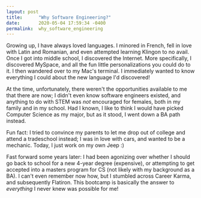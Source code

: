 ```yaml
---
layout: post
title:      "Why Software Engineering?"
date:       2020-05-04 17:59:34 -0400
permalink:  why_software_engineering
---
```



Growing up, I have always loved languages. I minored in French, fell in love with Latin and Romanian, and even attempted learning Klingon to no avail. Once I got into middle school, I discovered the Internet. More specifically, I discovered MySpace, and all the fun little personalizations you could do to it. I then wandered over to my Mac's terminal. I immediately wanted to know everything I could about the new language I'd discovered!

At the time, unfortunately, there weren't the opportunities available to me that there are now; I didn't even know software engineers existed, and anything to do with STEM was *not* encouraged for females, both in my family and in my school. Had I known, I like to think I would have picked Computer Science as my major, but as it stood, I went down a BA path instead.

Fun fact: I tried to convince my parents to let me drop out of college and attend a tradeschool instead; I was in love with cars, and wanted to be a mechanic. Today, I just work on my own Jeep :)

Fast forward some years later: I had been agonizing over whether I should go back to school for a new 4-year degree (expensive), or attempting to get accepted into a masters program for CS (not likely with my background as a BA).  I can't even remember now how, but I stumbled across Career Karma, and subsequently Flatiron. This bootcamp is basically the answer to *everything* I never knew was possible for me!
